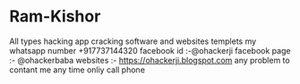# Ram-Kishor
All types hacking app cracking software and websites templets
my whatsapp number +917737144320
facebook id :-@ohackerji
facebook page :- @ohackerbaba
websites :- https://ohackerji.blogspot.com
any problem to contant me any time onliy call phone 
